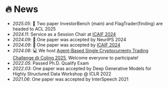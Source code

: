 # 🔥 News
- *2025.05*: 🎉 Two paper InvestorBench (main) and FlagTrader(finding) are headed to ACL 2025
- *2024.11*: Service as a Session Chair at [ICAIF 2024](https://ai-finance.org/session-chairs/)
- *2024.09*: 🎉 One paper was accepted by NeurIPS 2024
- *2024.09*: 🎉 One paper was accepted by [ICAIF 2024](https://ai-finance.org/)
- *2024.08*: 💻 We host [Agent-Based Single Cryptocurrenty Trading Challenge @ Coling 2025](https://coling2025cryptotrading.thefin.ai/), Welcome everyone to participate!
- *2022.05*: Passed Ph.D. Qualify Exam
- *2022.03*: One paper was accepted by Deep Generative Models for Highly Structured Data Workshop @ ICLR 2022
- *2021.06*: One paper was accepted by InterSpeech 2021

